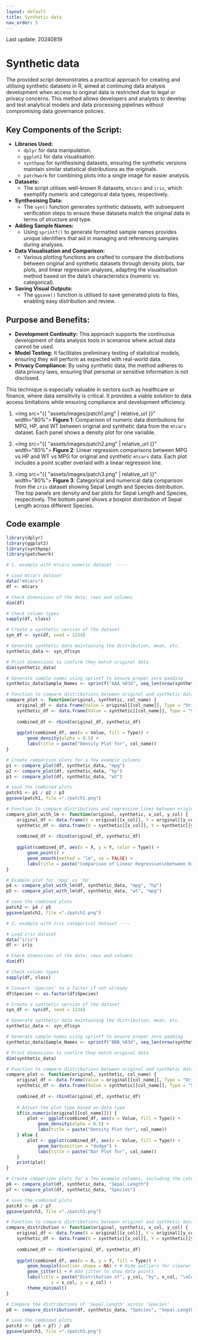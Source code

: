 ```yaml
---
layout: default
title: Synthetic data
nav_order: 5
---
```


<!-- date: 2024-08-19 00:00:01 -->
Last update: 20240819

# Synthetic data
The provided script demonstrates a practical approach for creating and utilising synthetic datasets in R, aimed at continuing data analysis development when access to original data is restricted due to legal or privacy concerns. This method allows developers and analysts to develop and test analytical models and data processing pipelines without compromising data governance policies.

## Key Components of the Script:
- **Libraries Used:**
  - `dplyr` for data manipulation.
  - `ggplot2` for data visualisation.
  - `synthpop` for synthesising datasets, ensuring the synthetic versions maintain similar statistical distributions as the originals.
  - `patchwork` for combining plots into a single image for easier analysis.
- **Datasets:**
  - The script utilises well-known R datasets, `mtcars` and `iris`, which exemplify numeric and categorical data types, respectively.
- **Synthesising Data:**
  - The `syn()` function generates synthetic datasets, with subsequent verification steps to ensure these datasets match the original data in terms of structure and type.
- **Adding Sample Names:**
  - Using `sprintf()` to generate formatted sample names provides unique identifiers that aid in managing and referencing samples during analyses.
- **Data Visualisation and Comparison:**
  - Various plotting functions are crafted to compare the distributions between original and synthetic datasets through density plots, bar plots, and linear regression analyses, adapting the visualisation method based on the data’s characteristics (numeric vs. categorical).
- **Saving Visual Outputs:**
  - The `ggsave()` function is utilised to save generated plots to files, enabling easy distribution and review.

## Purpose and Benefits:
- **Development Continuity:** This approach supports the continuous development of data analysis tools in scenarios where actual data cannot be used.
- **Model Testing:** It facilitates preliminary testing of statistical models, ensuring they will perform as expected with real-world data.
- **Privacy Compliance:** By using synthetic data, the method adheres to data privacy laws, ensuring that personal or sensitive information is not disclosed.

This technique is especially valuable in sectors such as healthcare or finance, where data sensitivity is critical. It provides a viable solution to data access limitations while ensuring compliance and development efficiency.

1. <img src="{{ "assets/images/patch1.png" | relative_url }}" width="80%">
   **Figure 1**: Comparison of numeric data distributions for MPG, HP, and WT between original and synthetic data from the `mtcars` dataset. Each panel shows a density plot for one variable.

2. <img src="{{ "assets/images/patch2.png" | relative_url }}" width="80%">
   **Figure 2**: Linear regression comparisons between MPG vs HP and WT vs MPG for original and synthetic `mtcars` data. Each plot includes a point scatter overlaid with a linear regression line.

3. <img src="{{ "assets/images/patch3.png" | relative_url }}" width="80%">
   **Figure 3**: Categorical and numerical data comparison from the `iris` dataset showing Sepal Length and Species distribution. The top panels are density and bar plots for Sepal Length and Species, respectively. The bottom panel shows a boxplot distribution of Sepal Length across different Species.


## Code example

```R
library(dplyr)
library(ggplot2)
library(synthpop)
library(patchwork)

# 1. example with mtcars numeric dataset  ----

# Load mtcars dataset
data("mtcars")
df <- mtcars

# Check dimensions of the data: rows and columns
dim(df)

# Check column types
sapply(df, class)

# Create a synthetic version of the dataset
syn_df <- syn(df, seed = 1234)

# Generate synthetic data maintaining the distribution, mean, etc.
synthetic_data <- syn_df$syn

# Print dimensions to confirm they match original data
dim(synthetic_data)

# Generate sample names using sprintf to ensure proper zero padding
synthetic_data$Sample_Names <- sprintf("AAA_%03d", seq_len(nrow(synthetic_data)))

# Function to compare distributions between original and synthetic datasets
compare_plot <- function(original, synthetic, col_name) {
	original_df <- data.frame(Value = original[[col_name]], Type = "Original")
	synthetic_df <- data.frame(Value = synthetic[[col_name]], Type = "Synthetic")
	
	combined_df <- rbind(original_df, synthetic_df)
	
	ggplot(combined_df, aes(x = Value, fill = Type)) +
		geom_density(alpha = 0.5) +
		labs(title = paste("Density Plot for", col_name))
}

# Create comparison plots for a few example columns
p1 <- compare_plot(df, synthetic_data, "mpg")
p2 <- compare_plot(df, synthetic_data, "hp")
p3 <- compare_plot(df, synthetic_data, "wt")

# save the combined plots
patch1 <- p1 / p2 / p3
ggsave(patch1, file ="./patch1.png")

# Function to compare distributions and regression lines between original and synthetic datasets
compare_plot_with_lm <- function(original, synthetic, x_col, y_col) {
	original_df <- data.frame(X = original[[x_col]], Y = original[[y_col]], Type = "Original")
	synthetic_df <- data.frame(X = synthetic[[x_col]], Y = synthetic[[y_col]], Type = "Synthetic")
	
	combined_df <- rbind(original_df, synthetic_df)
	
	ggplot(combined_df, aes(x = X, y = Y, color = Type)) +
		geom_point() +
		geom_smooth(method = "lm", se = FALSE) +
		labs(title = paste("Comparison of Linear Regression\nbetween Original and Synthetic Data for", x_col, "vs", y_col))
}

# Example plot for 'mpg' vs 'hp'
p4 <- compare_plot_with_lm(df, synthetic_data, "mpg", "hp")
p5 <- compare_plot_with_lm(df, synthetic_data, "wt", "mpg")

# save the combined plots
patch2 <- p4 / p5 
ggsave(patch2, file ="./patch2.png")

# 2. example with iris categorical dataset ----

# Load iris dataset
data("iris")
df <- iris

# Check dimensions of the data: rows and columns
dim(df)

# Check column types
sapply(df, class)

# Convert 'Species' to a factor if not already
df$Species <- as.factor(df$Species)

# Create a synthetic version of the dataset
syn_df <- syn(df, seed = 1234)

# Generate synthetic data maintaining the distribution, mean, etc.
synthetic_data <- syn_df$syn

# Generate sample names using sprintf to ensure proper zero padding
synthetic_data$Sample_Names <- sprintf("BBB_%03d", seq_len(nrow(synthetic_data)))

# Print dimensions to confirm they match original data
dim(synthetic_data)

# Function to compare distributions between original and synthetic datasets
compare_plot <- function(original, synthetic, col_name) {
	original_df <- data.frame(Value = original[[col_name]], Type = "Original")
	synthetic_df <- data.frame(Value = synthetic[[col_name]], Type = "Synthetic")
	
	combined_df <- rbind(original_df, synthetic_df)
	
	# Adjust the plot type based on data type
	if(is.numeric(original[[col_name]])) {
		plot <- ggplot(combined_df, aes(x = Value, fill = Type)) +
			geom_density(alpha = 0.5) +
			labs(title = paste("Density Plot for", col_name))
	} else {
		plot <- ggplot(combined_df, aes(x = Value, fill = Type)) +
			geom_bar(position = "dodge") +
			labs(title = paste("Bar Plot for", col_name))
	}
	print(plot)
}

# Create comparison plots for a few example columns, including the categorical 'Species'
p6 <- compare_plot(df, synthetic_data, "Sepal.Length")
p7 <- compare_plot(df, synthetic_data, "Species")

# save the combined plots
patch3 <- p6 / p7 
ggsave(patch3, file ="./patch3.png")

# Function to compare distributions between original and synthetic datasets using boxplots
compare_distribution <- function(original, synthetic, x_col, y_col) {
	original_df <- data.frame(X = original[[x_col]], Y = original[[y_col]], Type = "Original")
	synthetic_df <- data.frame(X = synthetic[[x_col]], Y = synthetic[[y_col]], Type = "Synthetic")
	
	combined_df <- rbind(original_df, synthetic_df)
	
	ggplot(combined_df, aes(x = X, y = Y, fill = Type)) +
		geom_boxplot(outlier.shape = NA) + # Hide outliers for clearer comparison
		geom_jitter() + # Add jitter to show data points
		labs(title = paste("Distribution of", y_col, "by", x_col, "\nComparison between Original and Synthetic Data"),
				 x = x_col, y = y_col) +
		theme_minimal()
}

# Compare the distributions of 'Sepal.Length' across 'Species'
p8 <- compare_distribution(df, synthetic_data, "Species", "Sepal.Length")

# save the combined plots
patch3 <- (p6 + p7) / p8
ggsave(patch3, file ="./patch3.png")

```
